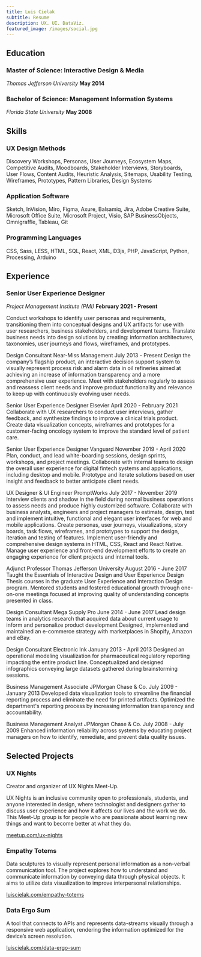 ```yaml
---
title: Luis Cielak
subtitle: Resume
description: UX. UI. DataViz.
featured_image: /images/social.jpg
---
```


## Education

### Master of Science: Interactive Design & Media

_Thomas Jefferson University_ **May 2014**


### Bachelor of Science: Management Information Systems

_Florida State University_ **May 2008**


## Skills

### UX Design Methods

Discovery Workshops, Personas, User Journeys, Ecosystem Maps, Competitive Audits, Moodboards, Stakeholder Interviews, Storyboards, User Flows, Content Audits, Heuristic Analysis, Sitemaps, Usability Testing, Wireframes, Prototypes, Pattern Libraries, Design Systems

### Application Software

Sketch, InVision, Miro, Figma, Axure, Balsamiq, Jira, Adobe Creative Suite, Microsoft Office Suite, Microsoft Project, Visio, SAP BusinessObjects, Omnigraffle, Tableau, Git

### Programming Languages

CSS, Sass, LESS, HTML, SQL, React, XML, D3js, PHP, JavaScript, Python, Processing, Arduino

## Experience

### Senior User Experience Designer

_Project Management Institute (PMI)_    **February 2021 - Present**

Conduct workshops to identify user personas and requirements, transitioning them into conceptual designs and UX artifacts for use with user researchers, business stakeholders, and development teams. Translate business needs into design solutions by creating: information architectures, taxonomies, user journeys and flows, wireframes, and prototypes.

Design Consultant
Near-Miss Management    July 2013 - Present
Design the company’s flagship product, an interactive decision support system to visually represent process risk and alarm data in oil refineries aimed at achieving an increase of information transparency and a more comprehensive user experience. Meet with stakeholders regularly to assess and reassess client needs and improve product functionality and relevance to keep up with continuously evolving user needs.

Senior User Experience Designer
Elsevier     April 2020 - February 2021
Collaborate with UX researchers to conduct user interviews, gather feedback, and synthesize findings to improve a clinical trials product. Create data visualization concepts, wireframes and prototypes for a customer-facing oncology system to improve the standard level of patient care.

Senior User Experience Designer
Vanguard     November 2019 - April 2020
Plan, conduct, and lead white-boarding sessions, design sprints, workshops, and project meetings. Collaborate with internal teams to design the overall user experience for digital fintech systems and applications, including desktop and mobile. Prototype and iterate solutions based on user insight and feedback to better anticipate client needs.

UX Designer & UI Engineer
PromptWorks    July 2017 - November 2019
Interview clients and shadow in the field during normal business operations to assess needs and produce highly customized software. Collaborate with business analysts, engineers and project managers to estimate, design, test and implement intuitive, functional and elegant user interfaces for web and mobile applications. Create personas, user journeys, visualizations, story boards, task flows, wireframes, and prototypes to support the design, iteration and testing of features. Implement user-friendly and comprehensive design systems in HTML, CSS, React and React Native. Manage user experience and front-end development efforts to create an engaging experience for client projects and internal tools.

Adjunct Professor
Thomas Jefferson University    August 2016 - June 2017
Taught the Essentials of Interactive Design and User Experience Design Thesis courses in the graduate User Experience and Interaction Design program. Mentored students and fostered educational growth through one-on-one meetings focused at improving quality of understanding concepts presented in class.

Design Consultant
Mega Supply Pro    June 2014 - June 2017
Lead design teams in analytics research that acquired data about current usage to inform and personalize product development Designed, implemented and maintained an e-commerce strategy with marketplaces in Shopify, Amazon and eBay.

Design Consultant
Electronic Ink    January 2013 - April 2013
Designed an operational modeling visualization for pharmaceutical regulatory reporting impacting the entire product line. Conceptualized and designed infographics conveying large datasets gathered during brainstorming sessions.

Business Management Associate
JPMorgan Chase & Co.    July 2009 - January 2013
Developed data visualization tools to streamline the financial reporting process and eliminate the need for printed artifacts. Optimized the department's reporting process by increasing information transparency and accountability.

Business Management Analyst
JPMorgan Chase & Co.    July 2008 - July 2009
Enhanced information reliability across systems by educating project managers on how to identify, remediate, and prevent data quality issues.

## Selected Projects

### UX Nights

Creator and organizer of UX Nights Meet-Up.

UX Nights is an inclusive community open to professionals, students, and anyone interested in design, where technologist and designers gather to discuss user experience and how it affects our lives and the work we do. This Meet-Up group is for people who are passionate about learning new things and want to become better at what they do.

[meetup.com/ux-nights](meetup.com/ux-nights)


### Empathy Totems

Data sculptures to visually represent personal information as a non-verbal communication tool. The project explores how to understand and communicate information by conveying data through physical objects. It aims to utilize data visualization to improve interpersonal relationships.

[luiscielak.com/empathy-totems](luiscielak.com/empathy-totems)


### Data Ergo Sum

A tool that connects to APIs and represents data-streams visually through a responsive web application, rendering the information optimized for the device’s screen resolution.

[luiscielak.com/data-ergo-sum](luiscielak.com/data-ergo-sum)
